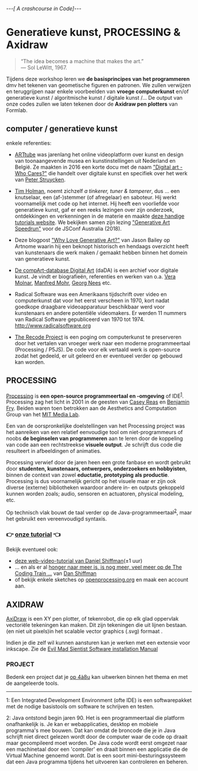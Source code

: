 *---[ A crashcourse in Code]---*
# Generatieve kunst, PROCESSING & Axidraw

> “The idea becomes a machine that makes the art.”   
— Sol LeWitt, 1967.

Tijdens deze workshop leren we **de basisprincipes van het programmeren** dmv het tekenen van geometische figuren en patronen. We zullen verwijzen en teruggrijpen naar enkele voorbeelden van **vroege computerkunst** en/of generatieve kunst / algoritmische kunst / digitale kunst /... De output van onze codes zullen we laten tekenen door de **Axidraw pen plotters** van Formlab.


## computer / generatieve kunst
enkele referenties:
* [ARTtube](https://www.arttube.nl/) was jarenlang het online videoplatform over kunst en design van toonaangevende musea en kunstinstellingen uit Nederland en België. Ze maakten in 2016 een korte docu met de naam ["Digital art - Who Cares?"](https://www.youtube.com/watch?v=Kf1umv-5JfA) die handelt over digitale kunst en specifiek over het werk van [Peter Struycken](http://www.pstruycken.nl/).  
* [Tim Holman](http://tholman.com/), noemt zichzelf *a tinkerer, tuner & tamperer*, dus ... een knutselaar, een (af-)stemmer (of afregelaar) en saboteur. Hij werkt voornamelijk met code op het internet. Hij heeft een voorliefde voor generatieve kunst, gaf er een reeks lezingen over zijn onderzoek, ontdekkingen en verkenningen in de materie en maakte [deze handige tutorials website](https://generativeartistry.com/). We bekijken samen zijn lezing ["Generative Art Speedrun"](https://www.youtube.com/watch?v=4Se0_w0ISYk) voor de JSConf Australia (2018).
* Deze blogpost ["Why Love Generative Art?"](https://www.artnome.com/news/2018/8/8/why-love-generative-art) van Jason Bailey op Artnome waarin hij een beknopt historisch en hendaags overzicht heeft van kunstenaars die werk maken / gemaakt hebben binnen het domein van generatieve kunst.

* [De compArt-database Digital Art](http://dada.compart-bremen.de/main/about) (daDA) is een archief voor digitale kunst. Je vindt er biografieën, referenties en werken van o.a. [Vera Molnar](http://dada.compart-bremen.de/item/agent/14), [Manfred Mohr](http://dada.compart-bremen.de/item/agent/13), [Georg Nees](http://dada.compart-bremen.de/item/agent/15) etc.
* Radical Software was een Amerikaans tijdschrift over video en computerkunst dat voor het eerst verscheen in 1970, kort nadat goedkope draagbare videoapparatuur beschikbaar werd voor kunstenaars en andere potentiële videomakers. Er werden 11 nummers van Radical Software gepubliceerd van 1970 tot 1974. http://www.radicalsoftware.org
* [The Recode Project](http://recodeproject.com/) is een poging om computerkunst te preserveren door het vertalen van vroeger werk naar een moderne programmeertaal (Processing / P5JS). De code voor elk vertaald werk is open-source zodat het gedeeld, er uit geleerd en er eventueel verder op gebouwd kan worden.

## PROCESSING
[Processing](https://processing.org/) is **een open-source programmeertaal en -omgeving** of IDE<sup>[1](#myfootnote1)</sup>.
Processing zag het licht in 2001 in de geesten van [Casey Reas](http://reas.com/) en [Benjamin Fry](https://benfry.com/). Beiden waren toen betrokken aan de Aesthetics and Computation Group van het [MIT Media Lab](https://en.wikipedia.org/wiki/MIT_Media_Lab). 

Een van de oorspronkelijke doelstellingen van het  Processing project was het aanreiken van een relatief eenvoudige tool om niet-programmeurs of noobs **de beginselen van programmeren** aan te leren door de koppeling van code aan een rechtstreekse **visuele output**. Je schrijft dus code die resulteert in afbeeldingen of animaties. 

Processing verwief door de jaren heen een grote fanbase en wordt gebruikt door **studenten, kunstenaars, ontwerpers, onderzoekers en hobbyisten**, binnen de context van zowel **eductatie, prototyping als productie**. Processing is dus voornamelijk gericht op het visuele maar er zijn ook diverse (externe) bibliotheken waardoor andere in- en outputs gekoppeld kunnen worden zoals; audio, sensoren en actuatoren, physical modeling, etc.

Op technisch vlak bouwt de taal verder op de Java-programmeertaal<sup>[2](#myfootnote2)</sup>, maar het gebruikt een vereenvoudigd syntaxis. 


### :point_right: [onze tutorial](ProcessingTutorial1.md) :point_left:


Bekijk eventueel ook:
* [deze web-video-tutorial van Daniel Shiffman](http://hello.processing.org/)(±1 uur)
* ... en als er al [honger naar meer is, is nog meer, veel meer op de The Coding Train ...](https://www.youtube.com/user/shiffman/playlists?shelf_id=2&view=50&sort=dd) van [Dan Shiffman](https://thecodingtrain.com/)
* of bekijk enkele sketches op [openprocessing.org](https://www.openprocessing.org/browse/#) en maak een account aan.



## AXIDRAW
[AxiDraw](https://axidraw.com/) is een XY pen plotter, of tekenrobot, die op elk glad oppervlak vectoriële tekeningen kan maken. Dit zijn tekeningen die uit lijnen bestaan.  (en niet uit pixels)in het scalable vector graphics (.svg) formaat . 

Indien je die zelf wil kunnen aansturen kan je werken met een extensie voor inkscape. Zie de
[Evil Mad Sientist Software installation Manual](https://wiki.evilmadscientist.com/Axidraw_Software_Installation)

<!--
* Axidraw & Processing: https://github.com/evil-mad/AxiDraw-Processing
* Axidraw & Python: https://axidraw.com/doc/py_api/#introduction
https://wiki.evilmadscientist.com/AxiDraw
tips: 
* http://www.tylerlhobbs.com/writings/using-a-plotter
* https://medium.com/@fogleman/pen-plotter-programming-the-basics-ec0407ab5929
-->
### PROJECT
Bedenk een project dat je [op 4à8u](http://fffff.at/speed-project/) kan uitwerken binnen het thema en met de aangeleerde tools.


<hr>
<a name="myfootnote1">1</a>: Een Integrated Development Environment (ofte IDE) is een softwarepakket met de nodige basistools om software te schrijven en testen.

<a name="myfootnote2">2</a>: Java ontstond begin jaren 90. Het is een programmeertaal die platform onafhankelijk is. Je kan er webapplicaties, desktop en mobiele programma's mee bouwen. Dat kan omdat de broncode die je in Java schrijft niet direct gelezen wordt door de computer waar de code op draait maar gecompileerd moet worden. De Java code wordt eerst omgezet naar een machinetaal door een 'compiler' en draait binnen een applicatie die de Virtual Machine genoemd wordt. Dat is een soort mini-besturingssysteem dat een Java programma tijdens het uitvoeren kan controleren en beheren.
